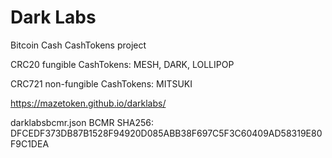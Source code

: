 # Dark Labs

Bitcoin Cash CashTokens project

CRC20 fungible CashTokens: MESH, DARK, LOLLIPOP

CRC721 non-fungible CashTokens: MITSUKI

https://mazetoken.github.io/darklabs/

darklabsbcmr.json BCMR SHA256: DFCEDF373DB87B1528F94920D085ABB38F697C5F3C60409AD58319E80F9C1DEA

